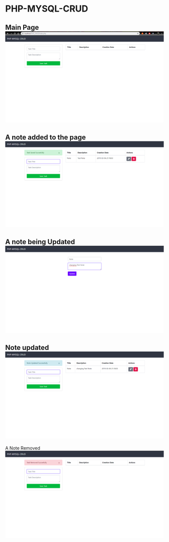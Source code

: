 # PHP-MYSQL-CRUD
Main Page
<img src="https://github.com/Aldor112/PHP-MYSQL-CRUD/blob/master/DOCS/Pagina_principal.png" alt="">
--------------------------------------------------------------------------------------
A note added to the page
<img src="https://github.com/Aldor112/PHP-MYSQL-CRUD/blob/master/DOCS/Pagina_con_nota.png" alt="">
--------------------------------------------------------------------------------------
A note being Updated
<img src="https://github.com/Aldor112/PHP-MYSQL-CRUD/blob/master/DOCS/Updating_note.png" alt="">
--------------------------------------------------------------------------------------
Note updated
<img src="https://github.com/Aldor112/PHP-MYSQL-CRUD/blob/master/DOCS/Updated_note.png" alt="">
--------------------------------------------------------------------------------------
A Note Removed
<img src="https://github.com/Aldor112/PHP-MYSQL-CRUD/blob/master/DOCS/Removed_note.png" alt="">
